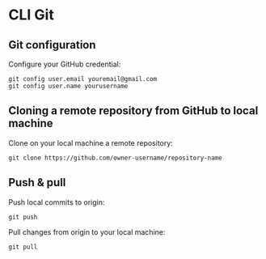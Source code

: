 # CLI Git
## Git configuration
Configure your GitHub credential:
```
git config user.email youremail@gmail.com
git config user.name yourusername
```
## Cloning a remote repository from GitHub to local machine
Clone on your local machine a remote repository:
```
git clone https://github.com/owner-username/repository-name
```
## Push & pull
Push local commits to origin:
```
git push
```
Pull changes from origin to your local machine:
```
git pull
```
